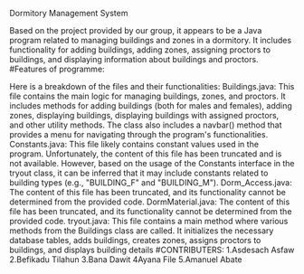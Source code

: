   Dormitory Management System
  
Based on the project provided by our group, it appears to be a Java program related to managing buildings and zones in a dormitory. It includes functionality for adding buildings, adding zones, assigning proctors to buildings, and displaying information about buildings and proctors.
      #Features of programme: 
      
Here is a breakdown of the files and their functionalities:
Buildings.java: This file contains the main logic for managing buildings, zones, and proctors. It includes methods for adding buildings (both for males and females), adding zones, displaying buildings, displaying buildings with assigned proctors, and other utility methods. The class also includes a navbar() method that provides a menu for navigating through the program's functionalities.
Constants.java: This file likely contains constant values used in the program. Unfortunately, the content of this file has been truncated and is not available. However, based on the usage of the Constants interface in the tryout class, it can be inferred that it may include constants related to building types (e.g., "BUILDING_F" and "BUILDING_M").
Dorm_Access.java: The content of this file has been truncated, and its functionality cannot be determined from the provided code.
DormMaterial.java: The content of this file has been truncated, and its functionality cannot be determined from the provided code.
tryout.java: This file contains a main method where various methods from the Buildings class are called. It initializes the necessary database tables, adds buildings, creates zones, assigns proctors to buildings, and displays building details
                                           #CONTRIBUTERS:
1.Asdesach Asfaw
2.Befikadu Tilahun
3.Bana Dawit
4Ayana File
5.Amanuel Abate
